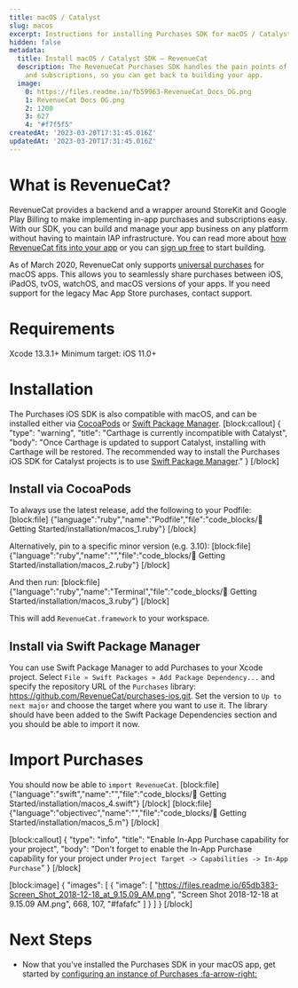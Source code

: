 ```yaml
---
title: macOS / Catalyst
slug: macos
excerpt: Instructions for installing Purchases SDK for macOS / Catalyst
hidden: false
metadata:
  title: Install macOS / Catalyst SDK – RevenueCat
  description: The RevenueCat Purchases SDK handles the pain points of in-app purchases
    and subscriptions, so you can get back to building your app.
  image:
    0: https://files.readme.io/fb59963-RevenueCat_Docs_OG.png
    1: RevenueCat Docs OG.png
    2: 1200
    3: 627
    4: "#f7f5f5"
createdAt: '2023-03-20T17:31:45.016Z'
updatedAt: '2023-03-20T17:31:45.016Z'
---
```

# What is RevenueCat?

RevenueCat provides a backend and a wrapper around StoreKit and Google Play Billing to make implementing in-app purchases and subscriptions easy. With our SDK, you can build and manage your app business on any platform without having to maintain IAP infrastructure. You can read more about [how RevenueCat fits into your app](https://www.revenuecat.com/blog/growth/where-does-revenuecat-fit-in-your-app/) or you can [sign up free](https://app.revenuecat.com/signup) to start building.

As of March 2020, RevenueCat only supports [universal purchases](https://developer.apple.com/support/universal-purchase/) for macOS apps. This allows you to seamlessly share purchases between iOS, iPadOS, tvOS, watchOS, and macOS versions of your apps. If you need support for the legacy Mac App Store purchases, contact support. 

# Requirements

Xcode 13.3.1+
Minimum target: iOS 11.0+

# Installation

The Purchases iOS SDK is also compatible with macOS, and can be installed either via [CocoaPods](doc:macos#section-install-via-cocoapods) or [Swift Package Manager](macos#section-install-via-swift-package-manager). 
[block:callout]
{
  "type": "warning",
  "title": "Carthage is currently incompatible with Catalyst",
  "body": "Once Carthage is updated to support Catalyst, installing with Carthage will be restored. The recommended way to install the Purchases iOS SDK for Catalyst projects is to use [Swift Package Manager](macos#section-install-via-swift-package-manager)."
}
[/block]
## Install via CocoaPods

To always use the latest release, add the following to your Podfile:
[block:file]
{"language":"ruby","name":"Podfile","file":"code_blocks/🚀 Getting Started/installation/macos_1.ruby"}
[/block]

Alternatively, pin to a specific minor version (e.g. 3.10):
[block:file]
{"language":"ruby","name":"","file":"code_blocks/🚀 Getting Started/installation/macos_2.ruby"}
[/block]

And then run:
[block:file]
{"language":"ruby","name":"Terminal","file":"code_blocks/🚀 Getting Started/installation/macos_3.ruby"}
[/block]

This will add `RevenueCat.framework` to your workspace.

## Install via Swift Package Manager

You can use Swift Package Manager to add Purchases to your Xcode project. Select `File » Swift Packages » Add Package Dependency...` and specify the repository URL of the `Purchases` library: https://github.com/RevenueCat/purchases-ios.git. Set the version to `Up to next major` and choose the target where you want to use it. The library should have been added to the Swift Package Dependencies section and you should be able to import it now.

# Import Purchases

You should now be able to `import RevenueCat`.
[block:file]
{"language":"swift","name":"","file":"code_blocks/🚀 Getting Started/installation/macos_4.swift"}
[/block]
[block:file]
{"language":"objectivec","name":"","file":"code_blocks/🚀 Getting Started/installation/macos_5.m"}
[/block]


[block:callout]
{
  "type": "info",
  "title": "Enable In-App Purchase capability for your project",
  "body": "Don't forget to enable the In-App Purchase capability for your project under `Project Target -> Capabilities -> In-App Purchase`"
}
[/block]

[block:image]
{
  "images": [
    {
      "image": [
        "https://files.readme.io/65db383-Screen_Shot_2018-12-18_at_9.15.09_AM.png",
        "Screen Shot 2018-12-18 at 9.15.09 AM.png",
        668,
        107,
        "#fafafc"
      ]
    }
  ]
}
[/block]
# Next Steps

* Now that you've installed the Purchases SDK in your macOS app, get started by [configuring an instance of Purchases :fa-arrow-right:](https://www.revenuecat.com/docs/getting-started#4-using-revenuecats-purchases-sdk)